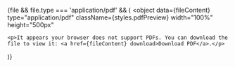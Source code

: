 {file && file.type === 'application/pdf' && (
  <object
    data={fileContent}
    type="application/pdf"
    className={styles.pdfPreview}
    width="100%"
    height="500px"
  >
    <p>It appears your browser does not support PDFs. You can download the file to view it: <a href={fileContent} download>Download PDF</a>.</p>
  </object>
)}
